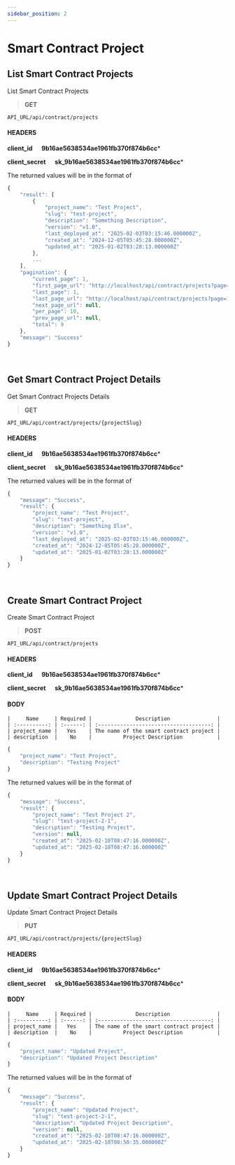 ```yaml
---
sidebar_position: 2
---
```


# Smart Contract Project

## List Smart Contract Projects

List Smart Contract Projects

>**GET** 

```
API_URL/api/contract/projects
```
#### HEADERS

**client_id &emsp; 9b16ae5638534ae1961fb370f874b6cc***

**client_secret &emsp; sk_9b16ae5638534ae1961fb370f874b6cc***

The returned values will be in the format of

```js title="Sample Result"
{
    "result": [
        {
            "project_name": "Test Project",
            "slug": "test-project",
            "description": "Something Description",
            "version": "v1.0",
            "last_deployed_at": "2025-02-03T03:15:46.000000Z",
            "created_at": "2024-12-05T05:45:28.000000Z",
            "updated_at": "2025-01-02T03:28:13.000000Z"
        },
        ...
    ],
    "pagination": {
        "current_page": 1,
        "first_page_url": "http://localhost/api/contract/projects?page=1",
        "last_page": 1,
        "last_page_url": "http://localhost/api/contract/projects?page=1",
        "next_page_url": null,
        "per_page": 10,
        "prev_page_url": null,
        "total": 9
    },
    "message": "Success"
}
```

<br/>

## Get Smart Contract Project Details

Get Smart Contract Projects Details

>**GET** 

```
API_URL/api/contract/projects/{projectSlug}
```
#### HEADERS

**client_id &emsp; 9b16ae5638534ae1961fb370f874b6cc***

**client_secret &emsp; sk_9b16ae5638534ae1961fb370f874b6cc***

The returned values will be in the format of

```js title="Sample Result"
{
    "message": "Success",
    "result": {
        "project_name": "Test Project",
        "slug": "test-project",
        "description": "Something Else",
        "version": "v1.0",
        "last_deployed_at": "2025-02-03T03:15:46.000000Z",
        "created_at": "2024-12-05T05:45:28.000000Z",
        "updated_at": "2025-01-02T03:28:13.000000Z"
    }
}
```

<br/>

## Create Smart Contract Project

Create Smart Contract Project

>**POST** 

```
API_URL/api/contract/projects
```
#### HEADERS

**client_id &emsp; 9b16ae5638534ae1961fb370f874b6cc***

**client_secret &emsp; sk_9b16ae5638534ae1961fb370f874b6cc***

#### BODY     
    |     Name     | Required |              Description               |
    | :----------: | :------: | :------------------------------------: |
    | project_name |   Yes    | The name of the smart contract project |
    | description  |    No    |          Project Description           |

```js title="Sample Request Body"
{
    "project_name": "Test Project",
    "description": "Testing Project"
}
```

The returned values will be in the format of

```js title="Sample Result"
{
    "message": "Success",
    "result": {
        "project_name": "Test Project 2",
        "slug": "test-project-2-1",
        "description": "Testing Project",
        "version": null,
        "created_at": "2025-02-10T08:47:16.000000Z",
        "updated_at": "2025-02-10T08:47:16.000000Z"
    }
}
```

<br/>

## Update Smart Contract Project Details

Update Smart Contract Project Details

>**PUT** 

```
API_URL/api/contract/projects/{projectSlug}
```
#### HEADERS

**client_id &emsp; 9b16ae5638534ae1961fb370f874b6cc***

**client_secret &emsp; sk_9b16ae5638534ae1961fb370f874b6cc***

#### BODY     
    |     Name     | Required |              Description               |
    | :----------: | :------: | :------------------------------------: |
    | project_name |   Yes    | The name of the smart contract project |
    | description  |    No    |          Project Description           |

```js title="Sample Request Body"
{
    "project_name": "Updated Project",
    "description": "Updated Project Description"
}
```

The returned values will be in the format of

```js title="Sample Result"
{
    "message": "Success",
    "result": {
        "project_name": "Updated Project",
        "slug": "test-project-2-1",
        "description": "Updated Project Description",
        "version": null,
        "created_at": "2025-02-10T08:47:16.000000Z",
        "updated_at": "2025-02-10T08:50:35.000000Z"
    }
}
```

<br/>